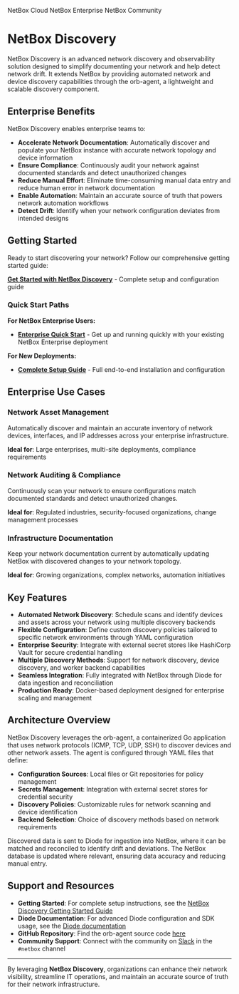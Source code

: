 <span class="pill pill-cloud">NetBox Cloud</span>
<span class="pill pill-enterprise">NetBox Enterprise</span>
<span class="pill pill-community">NetBox Community</span>

# NetBox Discovery

NetBox Discovery is an advanced network discovery and observability solution designed to simplify documenting your network and help detect network drift. It extends NetBox by providing automated network and device discovery capabilities through the orb-agent, a lightweight and scalable discovery component.

## Enterprise Benefits

NetBox Discovery enables enterprise teams to:

- **Accelerate Network Documentation**: Automatically discover and populate your NetBox instance with accurate network topology and device information
- **Ensure Compliance**: Continuously audit your network against documented standards and detect unauthorized changes
- **Reduce Manual Effort**: Eliminate time-consuming manual data entry and reduce human error in network documentation
- **Enable Automation**: Maintain an accurate source of truth that powers network automation workflows
- **Detect Drift**: Identify when your network configuration deviates from intended designs

## Getting Started

Ready to start discovering your network? Follow our comprehensive getting started guide:

**[Get Started with NetBox Discovery](getting-started.md)** - Complete setup and configuration guide

### Quick Start Paths

**For NetBox Enterprise Users:**
- **[Enterprise Quick Start](getting-started.md#for-netbox-enterprise)** - Get up and running quickly with your existing NetBox Enterprise deployment

**For New Deployments:**
- **[Complete Setup Guide](getting-started.md#installation-steps)** - Full end-to-end installation and configuration

## Enterprise Use Cases

### **Network Asset Management**
Automatically discover and maintain an accurate inventory of network devices, interfaces, and IP addresses across your enterprise infrastructure.

**Ideal for**: Large enterprises, multi-site deployments, compliance requirements

### **Network Auditing & Compliance**
Continuously scan your network to ensure configurations match documented standards and detect unauthorized changes.

**Ideal for**: Regulated industries, security-focused organizations, change management processes

### **Infrastructure Documentation**
Keep your network documentation current by automatically updating NetBox with discovered changes to your network topology.

**Ideal for**: Growing organizations, complex networks, automation initiatives

## Key Features

- **Automated Network Discovery**: Schedule scans and identify devices and assets across your network using multiple discovery backends
- **Flexible Configuration**: Define custom discovery policies tailored to specific network environments through YAML configuration  
- **Enterprise Security**: Integrate with external secret stores like HashiCorp Vault for secure credential handling
- **Multiple Discovery Methods**: Support for network discovery, device discovery, and worker backend capabilities
- **Seamless Integration**: Fully integrated with NetBox through Diode for data ingestion and reconciliation
- **Production Ready**: Docker-based deployment designed for enterprise scaling and management

## Architecture Overview

NetBox Discovery leverages the orb-agent, a containerized Go application that uses network protocols (ICMP, TCP, UDP, SSH) to discover devices and other network assets. The agent is configured through YAML files that define:

- **Configuration Sources**: Local files or Git repositories for policy management
- **Secrets Management**: Integration with external secret stores for credential security  
- **Discovery Policies**: Customizable rules for network scanning and device identification
- **Backend Selection**: Choice of discovery methods based on network requirements

Discovered data is sent to Diode for ingestion into NetBox, where it can be matched and reconciled to identify drift and deviations. The NetBox database is updated where relevant, ensuring data accuracy and reducing manual entry.

## Support and Resources

- **Getting Started**: For complete setup instructions, see the [NetBox Discovery Getting Started Guide](getting-started.md)
- **Diode Documentation**: For advanced Diode configuration and SDK usage, see the [Diode documentation](../netbox-extensions/diode/index.md)
- **GitHub Repository**: Find the orb-agent source code [here](https://github.com/netboxlabs/orb-agent)
- **Community Support**: Connect with the community on [Slack](https://netdev.chat/) in the `#netbox` channel

---
By leveraging **NetBox Discovery**, organizations can enhance their network visibility, streamline IT operations, and maintain an accurate source of truth for their network infrastructure.

